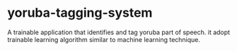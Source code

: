 # yoruba-tagging-system
A trainable application that identifies and tag yoruba part of speech.
it adopt trainable learning algorithm similar to machine learning technique.

